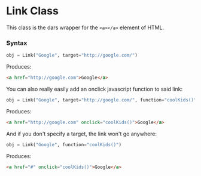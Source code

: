 # Link Class

This class is the dars wrapper for the `<a></a>` element of HTML.

### Syntax

```python
obj = Link("Google", target="http://google.com/")
```

Produces:

```HTML
<a href="http://google.com">Google</a>
```


You can also really easily add an onclick javascript function to said link:

```python
obj = Link("Google", target="http://google.com/", function="coolKids()")
```

Produces:

```HTML
<a href="http://google.com" onclick="coolKids()">Google</a>
```


And if you don't specify a target, the link won't go anywhere:

```python
obj = Link("Google", function="coolKids()")
```

Produces:

```HTML
<a href="#" onclick="coolKids()">Google</a>
```
